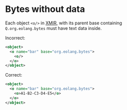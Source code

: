 # Bytes without data

Each object `<o/>` in [XMIR], with its parent base containing
`Q.org.eolang.bytes` must have text data inside.

Incorrect:

```xml
<object>
  <o name="bar" base="org.eolang.bytes">
    <o/>
  </o>
</object>
```

Correct:

```xml
<object>
  <o name="bar" base="org.eolang.bytes">
    <o>A1-B2-C3-D4-E5</o>
  </o>
</object>
```

[XMIR]: https://news.eolang.org/2022-11-25-xmir-guide.html

